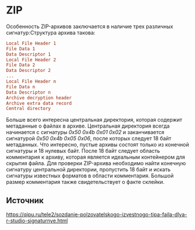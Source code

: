 # ZIP

Особенность ZIP-архивов заключается в наличие трех различных сигнатур:Структура архива такова:

```conf
Local File Header 1
File Data 1
Data Descriptor 1
Local File Header 2
File Data 2
Data Descriptor 2
...
Local File Header n
File Data n
Data Descriptor n
Archive decryption header
Archive extra data record
Central directory
```

Больше всего интересна центральная директория, которая содержит метаданные о файлах в архиве. Центральная директория всегда начинается с сигнатуры *0x50 0x4b 0x01 0x02* и заканчивается сигнатурой *0x50 0x4b 0x05 0x06*, после которых следует 18 байт метаданных. Что интересно, пустые архивы состоят только из конечной сигнатуры и 18 нулевых байт. После 18 байт следует область комментария к архиву, которая является идеальным контейнером для скрытия файла.
Для проверки ZIP-архива необходимо найти конечную сигнатуру центральной директории, пропустить 18 байт и искать сигнатуры известных форматов в области комментария. Большой размер комментария также свидетельствует о факте склейки.

## Источник

<https://qipu.ru/tele2/sozdanie-polzovatelskogo-izvestnogo-tipa-faila-dlya-r-studio-signaturnye.html>

